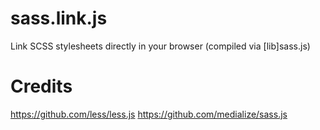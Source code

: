 sass.link.js
============

Link SCSS stylesheets directly in your browser (compiled via [lib]sass.js)

Credits
=======

https://github.com/less/less.js
https://github.com/medialize/sass.js